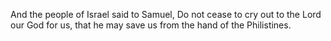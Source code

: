 And the people of Israel said to Samuel, Do not cease to cry out to the Lord our God for us, that he may save us from the hand of the Philistines.
